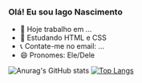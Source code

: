 ### Olá! Eu sou Iago Nascimento

- 🔭 Hoje trabalho em ...
- 🌱 Estudando HTML e CSS
- 📞 Contate-me no email: ...
- 😄 Pronomes: Ele/Dele

![Anurag's GitHub stats](https://github-readme-stats.vercel.app/api?username=iagonascimento2005&show_icons=true&theme=radical)
[![Top Langs](https://github-readme-stats.vercel.app/api/top-langs/?username=iagonascimento2005)](https://github.com/anuraghazra/github-readme-stats)
